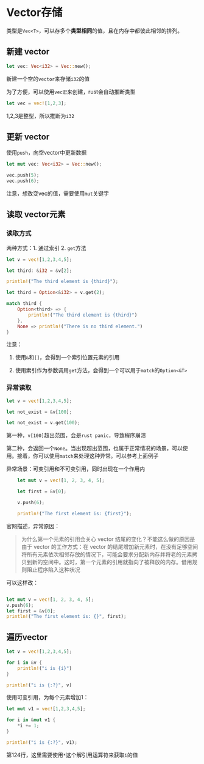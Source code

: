 # Vector存储

类型是`Vec<T>`，可以存多个**类型相同**的值，且在内存中都彼此相邻的排列。

## 新建 vector

```rs
let vec: Vec<i32> = Vec::new();
```

新建一个空的`vector`来存储`i32`的值

为了方便，可以使用`vec宏`来创建，rust会自动推断类型

```rs
let vec = vec![1,2,3];
```
1,2,3是整型，所以推断为`i32`

## 更新 vector

使用`push`，向空vector中更新数据

```rs
let mut vec: Vec<i32> = Vec::new();

vec.push(5);
vec.push(6);
```

注意，想改变vec的值，需要使用`mut`关键字

## 读取 vector元素

### 读取方式

两种方式：1. 通过索引 2. `get`方法

```rs
let v = vec![1,2,3,4,5];

let third: &i32 = &v[2];

println!("The third element is {third}");

let third = Option<&i32> = v.get(2);

match third {
    Option<third> => {
        println!("The third element is {third}")
    },
    None => println!("There is no third element.")
}
```

注意：

1. 使用`&`和`[]`，会得到一个索引位置元素的引用

2. 使用索引作为参数调用`get`方法，会得到一个可以用于`match`的`Option<&T>`


### 异常读取

```rs
let v = vec![1,2,3,4,5];

let not_exist = &v[100];

let not_exist = v.get(100);
```

第一种，`v[100]`超出范围，会是`rust panic`，导致程序崩溃

第二种，会返回一个`None`。当出现超出范围，也属于正常情况的场景，可以使用。接着，你可以使用`match`来处理这种异常。可以参考上面例子


异常场景：可变引用和不可变引用，同时出现在一个作用内

```rs
    let mut v = vec![1, 2, 3, 4, 5];

    let first = &v[0];

    v.push(6);

    println!("The first element is: {first}");

```

官网描述，异常原因：

> 为什么第一个元素的引用会关心 vector 结尾的变化？不能这么做的原因是由于 vector 的工作方式：在 vector 的结尾增加新元素时，在没有足够空间将所有元素依次相邻存放的情况下，可能会要求分配新内存并将老的元素拷贝到新的空间中。这时，第一个元素的引用就指向了被释放的内存。借用规则阻止程序陷入这种状况

可以这样改：

```rs

let mut v = vec![1, 2, 3, 4, 5];
v.push(6);
let first = &v[0];
println!("The first element is: {}", first);

```

## 遍历vector

```rs
let v = vec![1,2,3,4,5];

for i in &v {
    println!("i is {i}")
}

println!("i is {:?}", v)
```

使用可变引用，为每个元素增加1：

```rs
let mut v1 = vec![1,2,3,4,5];

for i in &mut v1 {
    *i += 1;
}    

println!("i is {:?}", v1);
```

第124行，这里需要使用`*`这个解引用运算符来获取`i`的值